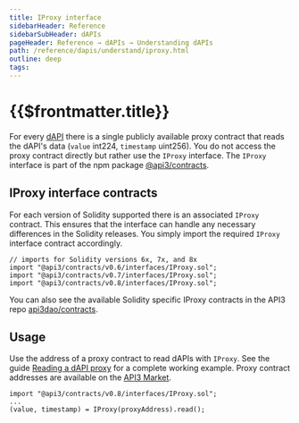 ```yaml
---
title: IProxy interface
sidebarHeader: Reference
sidebarSubHeader: dAPIs
pageHeader: Reference → dAPIs → Understanding dAPIs
path: /reference/dapis/understand/iproxy.html
outline: deep
tags:
---
```


<PageHeader/>

<SearchHighlight/>

<FlexStartTag/>

# {{$frontmatter.title}}

For every [dAPI](/reference/dapis/understand/index.md) there is a single
publicly available proxy contract that reads the dAPI's data (`value` int224,
`timestamp` uint256). You do not access the proxy contract directly but rather
use the `IProxy` interface. The `IProxy` interface is part of the npm package
[@api3/contracts](https://www.npmjs.com/package/@api3/contracts).

## IProxy interface contracts

For each version of Solidity supported there is an associated `IProxy` contract.
This ensures that the interface can handle any necessary differences in the
Solidity releases. You simply import the required `IProxy` interface contract
accordingly.

```solidity
// imports for Solidity versions 6x, 7x, and 8x
import "@api3/contracts/v0.6/interfaces/IProxy.sol";
import "@api3/contracts/v0.7/interfaces/IProxy.sol";
import "@api3/contracts/v0.8/interfaces/IProxy.sol";
```

You can also see the available Solidity specific IProxy contracts in the API3
repo
[api3dao/contracts](https://github.com/api3dao/contracts/tree/main/contracts).

## Usage

Use the address of a proxy contract to read dAPIs with `IProxy`. See the guide
[Reading a dAPI proxy](/guides/dapis/read-a-dapi/) for a complete working
example. Proxy contract addresses are available on the
[API3 Market](https://market.api3.org).

```
import "@api3/contracts/v0.8/interfaces/IProxy.sol";
...
(value, timestamp) = IProxy(proxyAddress).read();

```

<FlexEndTag/>
